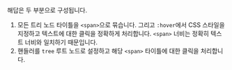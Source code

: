 해답은 두 부분으로 구성됩니다.

1. 모든 트리 노드 타이틀을 `<span>`으로 묶습니다. 그리고 `:hover`에서 CSS 스타일을 지정하고 텍스트에 대한 클릭을 정확하게 처리합니다. `<span>` 너비는 정확히 텍스트 너비와 일치하기 때문입니다.
2. 핸들러를 `tree` 루트 노드로 설정하고 해당 `<span>` 타이틀에 대한 클릭을 처리합니다.

